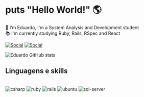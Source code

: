 # puts "Hello World!" 🌎

🤙 I'm Eduardo, I'm a System Analysis and Development student
<br/>
📚 I'm currently studying Ruby, Rails, RSpec and React
<br/>

[![Social](https://img.shields.io/badge/LinkedIn-0077B5?style=for-the-badge&logo=linkedin&logoColor=white)](https://www.linkedin.com/in/eduardo-felipe-da-silva-siqueira/)
[![Social](https://img.shields.io/badge/GitHub-100000?style=for-the-badge&logo=github&logoColor=white)](https://www.github.com/efsiqueira/)

![Eduardo GitHub stats](https://github-readme-stats.vercel.app/api?username=efsiqueira&show_icons=true&theme=dark)

## Linguagens e skills

<div style="display: inline_block"><br/>
  <img align="center" alt="csharp" src="https://img.shields.io/badge/C%23-239120?style=for-the-badge&logo=c-sharp&logoColor=white"/>
	<img align="center" alt="ruby" src="https://img.shields.io/badge/Ruby-CC342D?style=for-the-badge&logo=ruby&logoColor=white"/>
	<img align="center" alt="rails" src="https://img.shields.io/badge/Ruby_on_Rails-CC0000?style=for-the-badge&logo=ruby-on-rails&logoColor=white"/>
	<img align="center" alt="ubuntu" src="https://img.shields.io/badge/Ubuntu-E95420?style=for-the-badge&logo=ubuntu&logoColor=white"/>
	<img align="center" alt="sql-server" src="https://img.shields.io/badge/Microsoft_SQL_Server-CC2927?style=for-the-badge&logo=microsoft-sql-server&logoColor=white"/>
</div>
